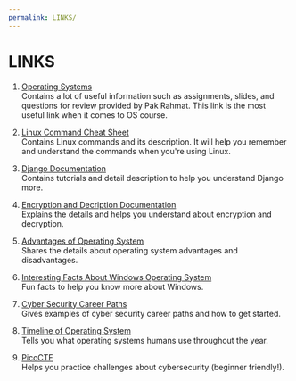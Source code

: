 ```yaml
---
permalink: LINKS/
---
```


# LINKS

1. [Operating Systems](https://os.vlsm.org/)<br>
Contains a lot of useful information such as assignments, slides, and questions for review provided by Pak Rahmat. This link is the most useful link when it comes to OS course.

2. [Linux Command Cheat Sheet](https://www.guru99.com/linux-commands-cheat-sheet.html)<br>
Contains Linux commands and its description. It will help you remember and understand the commands when you're using Linux.

3. [Django Documentation](https://docs.djangoproject.com/en/4.2/)<br>
Contains tutorials and detail description to help you understand Django more.

4. [Encryption and Decription Documentation](https://docs.oracle.com/cd/E19047-01/sunscreen151/806-5397/i996724/)<br>
Explains the details and helps you understand about encryption and decryption.

5. [Advantages of Operating System](https://www.scaler.com/topics/advantages-of-operating-system/)<br>
Shares the details about operating system advantages and disadvantages.

6. [Interesting Facts About Windows Operating System](https://www.tldevtech.com/interesting-facts-about-windows-operating-system/)<br>
Fun facts to help you know more about Windows.

7. [Cyber Security Career Paths](https://www.coursera.org/articles/cybersecurity-career-paths)<br>
Gives examples of cyber security career paths and how to get started.

8. [Timeline of Operating System](https://www.javatpoint.com/history-of-operating-system)<br>
Tells you what operating systems humans use throughout the year.

8. [PicoCTF](https://picoctf.org/)<br>
Helps you practice challenges about cybersecurity (beginner friendly!).
